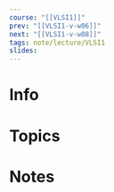 ```yaml
---
course: "[[VLSI1]]"
prev: "[[VLSI1-v-w06]]"
next: "[[VLSI1-v-w08]]"
tags: note/lecture/VLSI1
slides:
---
```



# Info


# Topics


# Notes